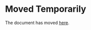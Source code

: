 Moved Temporarily
=================

The document has moved
[here](http://decolereetdespoir.blogspot.com/2016/10/8-choses-que-les-hommes-peuvent-faire.html).

